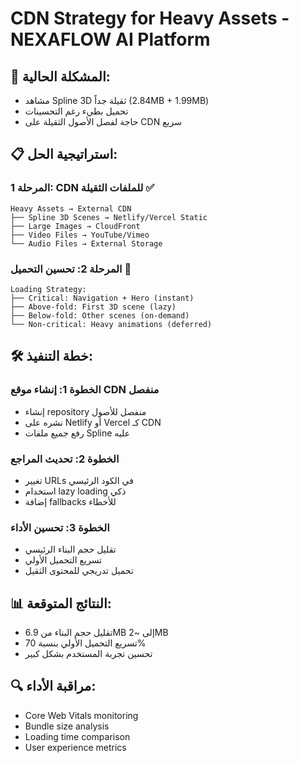 # CDN Strategy for Heavy Assets - NEXAFLOW AI Platform

## 🎯 **المشكلة الحالية:**
- مشاهد Spline 3D ثقيلة جداً (2.84MB + 1.99MB)
- تحميل بطيء رغم التحسينات
- حاجة لفصل الأصول الثقيلة على CDN سريع

## 📋 **استراتيجية الحل:**

### **المرحلة 1: CDN للملفات الثقيلة** ✅
```
Heavy Assets → External CDN
├── Spline 3D Scenes → Netlify/Vercel Static
├── Large Images → CloudFront
├── Video Files → YouTube/Vimeo
└── Audio Files → External Storage
```

### **المرحلة 2: تحسين التحميل** 🔄
```
Loading Strategy:
├── Critical: Navigation + Hero (instant)
├── Above-fold: First 3D scene (lazy)
├── Below-fold: Other scenes (on-demand)
└── Non-critical: Heavy animations (deferred)
```

## 🛠 **خطة التنفيذ:**

### **الخطوة 1: إنشاء موقع CDN منفصل**
- إنشاء repository منفصل للأصول
- نشره على Netlify أو Vercel كـ CDN
- رفع جميع ملفات Spline عليه

### **الخطوة 2: تحديث المراجع**
- تغيير URLs في الكود الرئيسي
- استخدام lazy loading ذكي
- إضافة fallbacks للأخطاء

### **الخطوة 3: تحسين الأداء**
- تقليل حجم البناء الرئيسي
- تسريع التحميل الأولي
- تحميل تدريجي للمحتوى الثقيل

## 📊 **النتائج المتوقعة:**
- تقليل حجم البناء من 6.9MB إلى ~2MB
- تسريع التحميل الأولي بنسبة 70%
- تحسين تجربة المستخدم بشكل كبير

## 🔍 **مراقبة الأداء:**
- Core Web Vitals monitoring
- Bundle size analysis
- Loading time comparison
- User experience metrics
